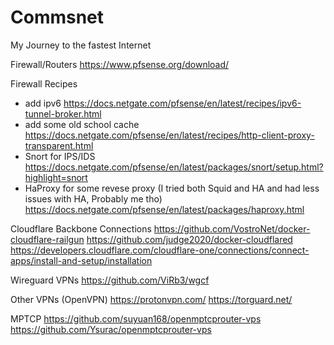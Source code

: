 # Commsnet
My Journey to the fastest Internet



Firewall/Routers
https://www.pfsense.org/download/

Firewall Recipes
- add ipv6
  https://docs.netgate.com/pfsense/en/latest/recipes/ipv6-tunnel-broker.html
- add some old school cache
  https://docs.netgate.com/pfsense/en/latest/recipes/http-client-proxy-transparent.html
- Snort for IPS/IDS
  https://docs.netgate.com/pfsense/en/latest/packages/snort/setup.html?highlight=snort
- HaProxy for some revese proxy (I tried both Squid and HA and had less issues with HA, Probably me tho)
  https://docs.netgate.com/pfsense/en/latest/packages/haproxy.html
  

Cloudflare Backbone Connections
https://github.com/VostroNet/docker-cloudflare-railgun
https://github.com/judge2020/docker-cloudflared
https://developers.cloudflare.com/cloudflare-one/connections/connect-apps/install-and-setup/installation

Wireguard VPNs
https://github.com/ViRb3/wgcf


Other VPNs (OpenVPN)
https://protonvpn.com/
https://torguard.net/


MPTCP
https://github.com/suyuan168/openmptcprouter-vps
https://github.com/Ysurac/openmptcprouter-vps
